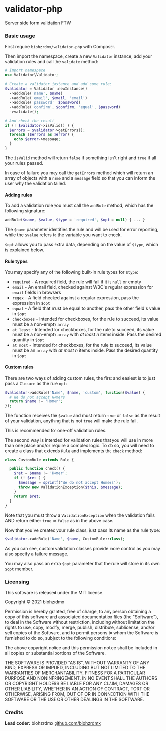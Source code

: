 validator-php
=============

Server side form validation FTW

### Basic usage

First require `biohzrdmx/validator-php` with Composer.

Then import the namespace, create a new `Validator` instance, add your validation rules and call the `validate` method:

```php
# Import namespace
use Validator\Validator;

# Create a validator instance and add some rules
$validator = Validator::newInstance()
  ->addRule('name', $name)
  ->addRule('email', $email, 'email')
  ->addRule('password', $password)
  ->addRule('confirm', $confirm, 'equal', $password)
  ->validate();

# And check the result
if (! $validator->isValid() ) {
  $errors = $validator->getErrors();
  foreach ($errors as $error) {
    echo $error->message;
  }
}
```

The `isValid` method will return `false` if something isn't right and `true` if all your rules passed.

In case of failure you may call the `getErrors` method which will return an array of objects with a `name` and a `message` field so that you can inform the user why the validation failed.

#### Adding rules

To add a validation rule you must call the `addRule` method, which has the following signature:

```php
addRule($name, $value, $type = 'required', $opt = null) { ... }
```

The `$name` parameter identifies the rule and will be used for error reporting, while the `$value` refers to the variable you want to check.

`$opt` allows you to pass extra data, depending on the value of `$type`, which is explained below.

#### Rule types

You may specify any of the following built-in rule types for `$type`:

- `required` - A required field, the rule will fail if it is `null` or empty
- `email` - An email field, checked against W3C's regular expression for `email` fields in browsers
- `regex` - A field checked against a regular expression, pass the expression in `$opt`
- `equal` - A field that must be equal to another, pass the other field's value in `$opt`
- `checkboxes` - Intended for checkboxes, for the rule to succeed, its value must be a non-empty `array`
- `at least` - Intended for checkboxes, for the rule to succeed, its value must be a non-empty `array` with _at least n_ items inside. Pass the desired quantity in `$opt`
- `at most` - Intended for checkboxes, for the rule to succeed, its value must be an `array` with _at most n_ items inside. Pass the desired quantity in `$opt`

#### Custom rules

There are two ways of adding custom rules, the first and easiest is to just pass a `Closure` as the rule `opt`:

```php
$validator->addRule('Name', $name, 'custom', function($value) {
  # We do not accept Homers
  return $name != 'Homer';
});
```

The function receives the `$value` and must return `true` or `false` as the result of your validation, anything that is not `true` will make the rule fail.

This is recommended for one-off validation rules.

The second way is intended for validation rules that you will use in more than one place and/or require a complex logic. To do so, you will need to create a class that extends `Rule` and implements the `check` method:

```php
class CustomRule extends Rule {

  public function check() {
    $ret = $name != 'Homer';
    if (! $ret ) {
      $message = sprintf('We do not accept Homers');
      throw new ValidationException($this, $message);
    }
    return $ret;
  }
}
```

Note that you must throw a `ValidationException` when the validation fails AND return either `true` or `false` as in the above case.

Now that you've created your rule class, just pass its name as the rule type:

```php
$validator->addRule('Name', $name, CustomRule::class);
```

As you can see, custom validation classes provide more control as you may also specify a failure message.

You may also pass an extra `$opt` parameter that the rule will store in its own `$opt` member.

### Licensing

This software is released under the MIT license.

Copyright © 2021 biohzrdmx

Permission is hereby granted, free of charge, to any person obtaining a copy of this software and associated documentation files (the "Software"), to deal in the Software without restriction, including without limitation the rights to use, copy, modify, merge, publish, distribute, sublicense, and/or sell copies of the Software, and to permit persons to whom the Software is furnished to do so, subject to the following conditions:

The above copyright notice and this permission notice shall be included in all copies or substantial portions of the Software.

THE SOFTWARE IS PROVIDED "AS IS", WITHOUT WARRANTY OF ANY KIND, EXPRESS OR IMPLIED, INCLUDING BUT NOT LIMITED TO THE WARRANTIES OF MERCHANTABILITY, FITNESS FOR A PARTICULAR PURPOSE AND NONINFRINGEMENT. IN NO EVENT SHALL THE AUTHORS OR COPYRIGHT HOLDERS BE LIABLE FOR ANY CLAIM, DAMAGES OR OTHER LIABILITY, WHETHER IN AN ACTION OF CONTRACT, TORT OR OTHERWISE, ARISING FROM, OUT OF OR IN CONNECTION WITH THE SOFTWARE OR THE USE OR OTHER DEALINGS IN THE SOFTWARE.

### Credits

**Lead coder:** biohzrdmx [github.com/biohzrdmx](http://github.com/biohzrdmx)